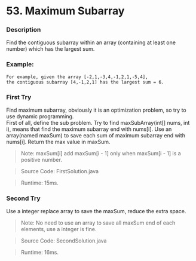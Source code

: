 # 53. Maximum Subarray
### Description
Find the contiguous subarray within an array (containing at least one number) which has the largest sum.

### Example:
```
For example, given the array [-2,1,-3,4,-1,2,1,-5,4],
the contiguous subarray [4,-1,2,1] has the largest sum = 6.
```

### First Try
Find maximum subarray, obviously it is an optimization problem, so try to use dynamic programming. <br>
First of all, define the sub problem. Try to find maxSubArray(int[] nums, int i), means that find the maximum subarray end with nums[i]. Use an array(named maxSum) to save each sum of maximum subarray end with nums[i]. Return the max value in maxSum.

>Note: maxSum[i] add maxSum[i - 1] only when maxSum[i - 1] is a positive number.

> Source Code: FirstSolution.java

> Runtime: 15ms.


### Second Try
Use a integer replace array to save the maxSum, reduce the extra space.

>Note: No need to use an array to save all maxSum end of each elements, use a integer is fine.

> Source Code: SecondSolution.java

> Runtime: 16ms.
